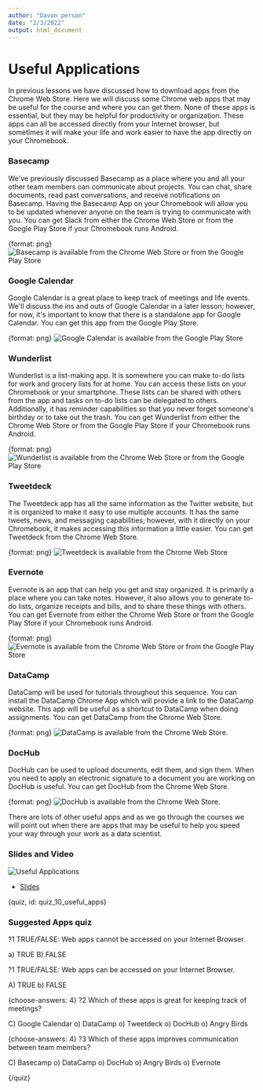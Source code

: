 ```yaml
---
author: "Davon person"
date: "2/3/2022"
output: html_document
---
```





# Useful Applications

In previous lessons we have discussed how to download apps from the Chrome Web Store. Here we will discuss some Chrome web apps that may be useful for the course and where you can get them. None of these apps is essential, but they may be helpful for productivity or organization. These apps can all be accessed directly from your Internet browser, but sometimes it will make your life and work easier to have the app directly on your Chromebook.


### Basecamp

We've previously discussed Basecamp as a place where you and all your other team members can communicate about projects. You can chat, share documents, read past conversations, and receive notifications on Basecamp. Having the Basecamp App on your Chromebook will allow you to be updated whenever anyone on the team is trying to communicate with you. You can get Slack from either the Chrome Web Store or from the Google Play Store if your Chromebook runs Android.

{format: png}
![Basecamp is available from the Chrome Web Store or from the Google Play Store](https://docs.google.com/presentation/d/1oEKP1NX1_cjxQj4SQNDknVwDDV8bG3JRkvFxOiLUg3A/export/png?id=1oEKP1NX1_cjxQj4SQNDknVwDDV8bG3JRkvFxOiLUg3A&pageid=g3b177a318f_0_5)


### Google Calendar

Google Calendar is a great place to keep track of meetings and life events. We'll discuss the ins and outs of Google Calendar in a later lesson; however, for now, it's important to know that there is a standalone app for Google Calendar. You can get this app from the Google Play Store.

{format: png}
![Google Calendar is available from the Google Play Store](https://docs.google.com/presentation/d/1oEKP1NX1_cjxQj4SQNDknVwDDV8bG3JRkvFxOiLUg3A/export/png?id=1oEKP1NX1_cjxQj4SQNDknVwDDV8bG3JRkvFxOiLUg3A&pageid=g3b177a318f_0_81)


### Wunderlist

Wunderlist is a list-making app. It is somewhere you can make to-do lists for work and grocery lists for at home. You can access these lists on your Chromebook or your smartphone. These lists can be shared with others from the app and tasks on to-do lists can be delegated to others. Additionally, it has reminder capabilities so that you never forget someone's birthday or to take out the trash. You can get Wunderlist from either the Chrome Web Store or from the Google Play Store if your Chromebook runs Android.

{format: png}
![Wunderlist is available from the Chrome Web Store or from the Google Play Store](https://docs.google.com/presentation/d/1oEKP1NX1_cjxQj4SQNDknVwDDV8bG3JRkvFxOiLUg3A/export/png?id=1oEKP1NX1_cjxQj4SQNDknVwDDV8bG3JRkvFxOiLUg3A&pageid=g3b177a318f_0_86)

### Tweetdeck

The Tweetdeck app has all the same information as the Twitter website, but it is organized to make it easy to use multiple accounts. It has the same tweets, news, and messaging capabilities; however, with it directly on your Chromebook, it makes accessing this information a little easier. You can get Tweetdeck from the Chrome Web Store.

{format: png}
![Tweetdeck is available from the Chrome Web Store](https://docs.google.com/presentation/d/1oEKP1NX1_cjxQj4SQNDknVwDDV8bG3JRkvFxOiLUg3A/export/png?id=1oEKP1NX1_cjxQj4SQNDknVwDDV8bG3JRkvFxOiLUg3A&pageid=g3b177a318f_0_91)

### Evernote

Evernote is an app that can help you get and stay organized. It is primarily a place where you can take notes. However, it also allows you to generate to-do lists, organize receipts and bills, and to share these things with others. You can get Evernote from either the Chrome Web Store or from the Google Play Store if your Chromebook runs Android.

{format: png}
![Evernote is available from the Chrome Web Store or from the Google Play Store](https://docs.google.com/presentation/d/1oEKP1NX1_cjxQj4SQNDknVwDDV8bG3JRkvFxOiLUg3A/export/png?id=1oEKP1NX1_cjxQj4SQNDknVwDDV8bG3JRkvFxOiLUg3A&pageid=g3b177a318f_0_96)



### DataCamp

DataCamp will be used for tutorials throughout this sequence. You can install the DataCamp Chrome App which will provide a link to the DataCamp website. This app will be useful as a shortcut to DataCamp when doing assignments. You can get DataCamp from the Chrome Web Store.

{format: png}
![DataCamp is available from the Chrome Web Store.](https://docs.google.com/presentation/d/1oEKP1NX1_cjxQj4SQNDknVwDDV8bG3JRkvFxOiLUg3A/export/png?id=1oEKP1NX1_cjxQj4SQNDknVwDDV8bG3JRkvFxOiLUg3A&pageid=g3b177a318f_0_101)


### DocHub

DocHub can be used to upload documents, edit them, and sign them. When you need to apply an electronic signature to a document you are working on DocHub is useful. You can get DocHub from the Chrome Web Store.

{format: png}
![DocHub is available from the Chrome Web Store.](https://docs.google.com/presentation/d/1oEKP1NX1_cjxQj4SQNDknVwDDV8bG3JRkvFxOiLUg3A/export/png?id=1oEKP1NX1_cjxQj4SQNDknVwDDV8bG3JRkvFxOiLUg3A&pageid=g3b177a318f_0_106)


There are lots of other useful apps and as we go through the courses we will point out when there are apps that may be useful to help you speed your way through your work as a data scientist.

### Slides and Video

![Useful Applications](https://www.youtube.com/watch?v=aLa8TE8azG8)

* [Slides](https://docs.google.com/presentation/d/1oEKP1NX1_cjxQj4SQNDknVwDDV8bG3JRkvFxOiLUg3A/edit?usp=sharing)


{quiz, id: quiz_10_useful_apps}

### Suggested Apps quiz

?1 TRUE/FALSE: Web apps cannot be accessed on your Internet Browser.

a) TRUE
B) FALSE

?1 TRUE/FALSE: Web apps can be accessed on your Internet Browser.

A) TRUE
b) FALSE

{choose-answers: 4}
?2 Which of these apps is great for keeping track of meetings?

C) Google Calendar
o) DataCamp
o) Tweetdeck
o) DocHub
o) Angry Birds

{choose-answers: 4}
?3 Which of these apps improves communication between team members?

C) Basecamp
o) DataCamp
o) DocHub
o) Angry Birds
o) Evernote

{/quiz}
